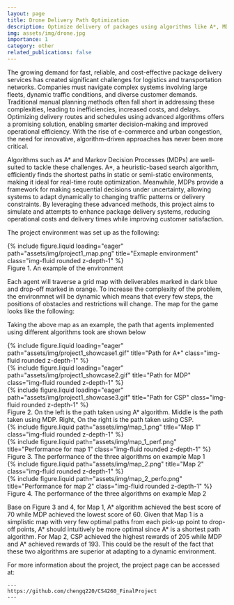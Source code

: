 ```yaml
---
layout: page
title: Drone Delivery Path Optimization
description: Optimize delivery of packages using algorithms like A*, MDP, etc.
img: assets/img/drone.jpg
importance: 1
category: other
related_publications: false
---
```


The growing demand for fast, reliable, and cost-effective package delivery services has created significant challenges for logistics and transportation networks. Companies must navigate complex systems involving large fleets, dynamic traffic conditions, and diverse customer demands. Traditional manual planning methods often fall short in addressing these complexities, leading to inefficiencies, increased costs, and delays. Optimizing delivery routes and schedules using advanced algorithms offers a promising solution, enabling smarter decision-making and improved operational efficiency. With the rise of e-commerce and urban congestion, the need for innovative, algorithm-driven approaches has never been more critical.

Algorithms such as A* and Markov Decision Processes (MDPs) are well-suited to tackle these challenges. A*, a heuristic-based search algorithm, efficiently finds the shortest paths in static or semi-static environments, making it ideal for real-time route optimization. Meanwhile, MDPs provide a framework for making sequential decisions under uncertainty, allowing systems to adapt dynamically to changing traffic patterns or delivery constraints. By leveraging these advanced methods, this project aims to simulate and attempts to enhance package delivery systems, reducing operational costs and delivery times while improving customer satisfaction. 

The project environment was set up as the following: 

<div class="row justify-content-sm-center ">
    <div class="align-self-center w-50">
        {% include figure.liquid loading="eager" path="assets/img/project1_map.png" title="Exmaple environment" class="img-fluid rounded z-depth-1" %}
    </div>
</div>
<div class="caption text-center">
    Figure 1. An example of the environment
</div>

Each agent will traverse a grid map with deliverables marked in dark blue and drop-off marked in orange. To increase the complexity of the problem, the environmnet will be dynamic which means that every few steps, the positions of obstacles and restrictions will change. The map for the game looks like the following:

Taking the above map as an example, the path that agents implemented using different algorithms took are shown below
<div class="row">
    <div class="col-sm mt-3 mt-md-0">
        {% include figure.liquid loading="eager" path="assets/img/project1_showcase1.gif" title="Path for A*" class="img-fluid rounded z-depth-1" %}
    </div>
    <div class="col-sm mt-3 mt-md-0">
        {% include figure.liquid loading="eager" path="assets/img/project1_showcase2.gif" title="Path for MDP" class="img-fluid rounded z-depth-1" %}
    </div>
    <div class="col-sm mt-3 mt-md-0">
        {% include figure.liquid loading="eager" path="assets/img/project1_showcase3.gif" title="Path for CSP" class="img-fluid rounded z-depth-1" %}
    </div>
</div>
<div class="caption">
     Figure 2. On the left is the path taken using A* algorithm. Middle is the path taken using MDP. Right, On the right is the path taken using CSP.
</div>

<div class="row justify-content-sm-center">
    <div class="col-sm-5 mt-3 mt-md-0">
        {% include figure.liquid path="assets/img/map_1.png" title="Map 1" class="img-fluid rounded z-depth-1" %}
    </div>
    <div class="col-sm-7 mt-3 mt-md-0 d-flex align-items-center">
        {% include figure.liquid path="assets/img/map_1_perf.png" title="Performance for map 1" class="img-fluid rounded z-depth-1" %}
    </div>
</div>
<div class="caption">
     Figure 3. The performance of the three algorithms on example Map 1
</div>

<div class="row justify-content-sm-center">
  <div class="col-sm-5 mt-3 mt-md-0">
    {% include figure.liquid path="assets/img/map_2.png" title="Map 2" class="img-fluid rounded z-depth-1" %}
  </div>
  <div class="col-sm-7 mt-3 mt-md-0 d-flex align-items-center">
    {% include figure.liquid path="assets/img/map_2_perfo.png" title="Performance for map 2" class="img-fluid rounded z-depth-1" %}
  </div>
</div>
<div class="caption">
     Figure 4. The performance of the three algorithms on example Map 2
</div>

Base on Figure 3 and 4, for Map 1, A* algorithm achieved the best score of 70 while MDP achieved the lowest score of 60. Given that Map 1 is a simplistic map with very few optimal paths from each pick-up point to drop-off points, A* should intuitively be more optimal since A* is a shortest path algorithm. For Map 2, CSP achieved the highest rewards of 205 while MDP and A* achieved rewards of 193. This could be the result of the fact that these two algorithms are superior at adapting to a dynamic environment.


For more information about the project, the project page can be accessed at:

    ---
    https://github.com/chengq220/CS4260_FinalProject
    ---